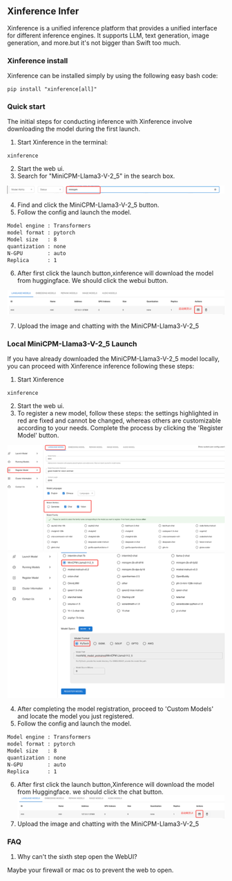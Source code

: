 ## Xinference Infer
Xinference is a unified inference platform that provides a unified interface for different inference engines. It supports LLM, text generation, image generation, and more.but it's not bigger than Swift too much.


### Xinference install
Xinference can be installed simply by using the following easy bash code:
```shell
pip install "xinference[all]"
```

### Quick start
The initial steps for conducting inference with Xinference involve downloading the model during the first launch.
1. Start Xinference in the terminal:
```shell
xinference
```
2. Start the web ui.
3. Search for "MiniCPM-Llama3-V-2_5" in the search box.

![alt text](../assets/xinferenc_demo_image/xinference_search_box.png)

4. Find and click the MiniCPM-Llama3-V-2_5 button.
5. Follow the config and launch the model.
```plaintext
Model engine : Transformers
model format : pytorch
Model size   : 8
quantization : none
N-GPU        : auto
Replica      : 1
```
6. After first click the launch button,xinference will download the model from huggingface. We should click the webui button.

![alt text](../assets/xinferenc_demo_image/xinference_webui_button.png)

7. Upload the image and chatting with the MiniCPM-Llama3-V-2_5

### Local MiniCPM-Llama3-V-2_5 Launch
If you have already downloaded the MiniCPM-Llama3-V-2_5 model locally, you can proceed with Xinference inference following these steps:
1. Start Xinference
```shell
xinference
```
2. Start the web ui.
3. To register a new model, follow these steps: the settings highlighted in red are fixed and cannot be changed, whereas others are customizable according to your needs. Complete the process by clicking the 'Register Model' button.

![alt text](../assets/xinferenc_demo_image/xinference_register_model1.png)
![alt text](../assets/xinferenc_demo_image/xinference_register_model2.png)

4. After completing the model registration, proceed to 'Custom Models' and locate the model you just registered.
5. Follow the config and launch the model.
```plaintext
Model engine : Transformers
model format : pytorch
Model size   : 8
quantization : none
N-GPU        : auto
Replica      : 1
```
6. After first click the launch button,Xinference will download the model from Huggingface. we should click the chat button.
![alt text](../assets/xinferenc_demo_image/xinference_webui_button.png)
7. Upload the image and chatting with the MiniCPM-Llama3-V-2_5

### FAQ
1. Why can't the sixth step open the WebUI?

Maybe your firewall or mac os to prevent the web to open.